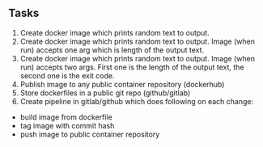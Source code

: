 ## Tasks

1. Create docker image which prints random text to output.
2. Create docker image which prints random text to output. Image (when run) accepts one arg which is length of the output text.
3. Create docker image which prints random text to output. Image (when run) accepts two args. First one is the length of the output text, the second one is the exit code.
4. Publish image to any public container repository (dockerhub)
5. Store dockerfiles in a public git repo (github/gitlab)
6. Create pipeline in gitlab/github which does following on each change:
* build image from dockerfile
* tag image with commit hash
* push image to public container repository
